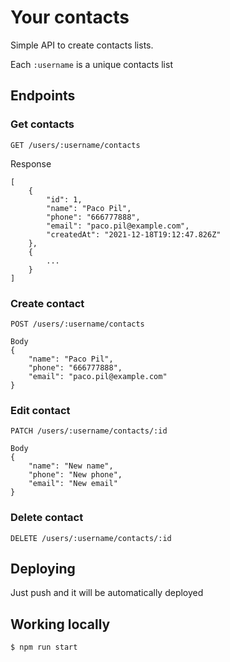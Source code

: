 # Your contacts

Simple API to create contacts lists.

Each `:username` is a unique contacts list

## Endpoints

### Get contacts

`GET /users/:username/contacts`

Response
```
[
    {
        "id": 1,
        "name": "Paco Pil",
        "phone": "666777888",
        "email": "paco.pil@example.com",
        "createdAt": "2021-12-18T19:12:47.826Z"
    },
    {
        ...
    }
]
```

### Create contact

`POST /users/:username/contacts`

```
Body
{
    "name": "Paco Pil",
    "phone": "666777888",
    "email": "paco.pil@example.com"
}
```

### Edit contact

`PATCH /users/:username/contacts/:id`

```
Body
{
    "name": "New name",
    "phone": "New phone",
    "email": "New email"
}
```

### Delete contact

`DELETE /users/:username/contacts/:id`

## Deploying

Just push and it will be automatically deployed

## Working locally

```
$ npm run start
```